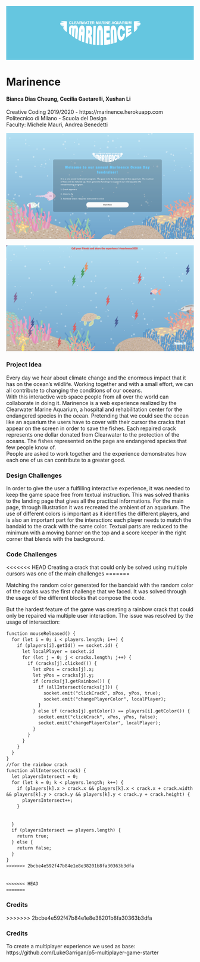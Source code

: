 ![](ReadMe/logo.svg)
<h1> Marinence </h1>

<h4> Bianca Dias Cheung, Cecilia Gaetarelli, Xushan Li </h4>

<p> Creative Coding 2019/2020 - https://marinence.herokuapp.com
<br>Politecnico di Milano - Scuola del Design
<br>Faculty: Michele Mauri, Andrea Benedetti  </p>

![](ReadMe/landing.png)

![](ReadMe/gamepage.png)

<h3> Project Idea </h3>

Every day we hear about climate change and the enormous impact that it has on the ocean’s wildlife. Working together and with a small effort, we can all contribute to changing the conditions of our oceans.<br>
With this interactive web space people from all over the world can collaborate in doing it. Marinence is a web experience realized by the Clearwater Marine Aquarium, a hospital and rehabilitation center for the endangered species in the ocean. Pretending that we could see the ocean like an aquarium the users have to cover with their cursor the cracks that appear on the screen in order to save the fishes. Each repaired crack represents one dollar donated from Clearwater to the protection of the oceans. The fishes represented on the page are endangered species that few people know of. <br>
People are asked to work together and the experience demonstrates how each one of us can contribute to a greater good.

<h3> Design Challenges </h3>
In order to give the user a fulfilling interactive experience, it was needed to keep the game space free from textual instruction. This was solved thanks to the landing page that gives all the practical informations. For the main page, through illustration it was recreated the ambient of an aquarium. The use of different colors is important as it identifies the different players, and is also an important part for the interaction: each player needs to match the bandaid to the crack with the same color. Textual parts are reduced to the minimum with a moving banner on the top and a score keeper in the right corner that blends with the background.

<h3> Code Challenges </h3>
<<<<<<< HEAD
Creating a crack that could only be solved using multiple cursors was one of the main challenges
=======

Matching the random color generated for the bandaid with the random color of the cracks was the first challenge that we faced.
It was solved through the usage of the different blocks that compose the code.

But the hardest feature of the game was creating a rainbow crack that could only be repaired via multiple user interaction. The issue was resolved by the usage of intersection:
```
function mouseReleased() {
  for (let i = 0; i < players.length; i++) {
    if (players[i].getId() == socket.id) {
      let localPlayer = socket.id
      for (let j = 0; j < cracks.length; j++) {
        if (cracks[j].clicked()) {
          let xPos = cracks[j].x;
          let yPos = cracks[j].y;
          if (cracks[j].getRainbow()) {
            if (allIntersect(cracks[j])) {
              socket.emit("clickCrack", xPos, yPos, true);
              socket.emit("changePlayerColor", localPlayer);
            }
          } else if (cracks[j].getColor() == players[i].getColor()) {
            socket.emit("clickCrack", xPos, yPos, false);
            socket.emit("changePlayerColor", localPlayer);
          }
        }
      }
    }
  }
}
//for the rainbow crack
function allIntersect(crack) {
  let playersIntersect = 0;
  for (let k = 0; k < players.length; k++) {
    if (players[k].x > crack.x && players[k].x < crack.x + crack.width && players[k].y > crack.y && players[k].y < crack.y + crack.height) {
      playersIntersect++;
    }


  }
  if (playersIntersect == players.length) {
    return true;
  } else {
    return false;
  }
}
>>>>>>> 2bcbe4e592f47b84e1e8e38201b8fa30363b3dfa


<<<<<<< HEAD
=======
```
<h3> Credits </h3>
>>>>>>> 2bcbe4e592f47b84e1e8e38201b8fa30363b3dfa

<h3> Credits </h3>
To create a multiplayer experience we used as base:<br>
https://github.com/LukeGarrigan/p5-multiplayer-game-starter
